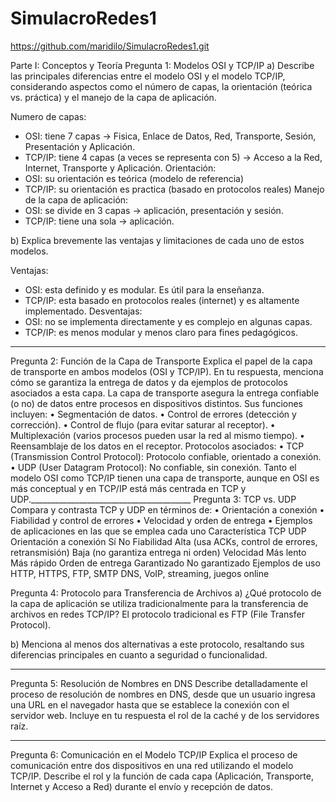 # SimulacroRedes1
https://github.com/maridilo/SimulacroRedes1.git

Parte I: Conceptos y Teoría
Pregunta 1: Modelos OSI y TCP/IP
a)	Describe las principales diferencias entre el modelo OSI y el modelo TCP/IP, considerando aspectos como el número de capas, la orientación (teórica vs. práctica) y el manejo de la capa de aplicación.

Numero de capas:
-	OSI: tiene 7 capas -> Fisica, Enlace de Datos, Red, Transporte, Sesión, Presentación y Aplicación.
-	TCP/IP: tiene 4 capas (a veces se representa con 5) -> Acceso a la Red, Internet, Transporte y Aplicación.
Orientación:
-	OSI: su orientación es teórica (modelo de referencia)
-	TCP/IP: su orientación es practica (basado en protocolos reales)
Manejo de la capa de aplicación:
-	OSI: se divide en 3 capas -> aplicación, presentación y sesión.
-	TCP/IP: tiene una sola -> aplicación.

b)	Explica brevemente las ventajas y limitaciones de cada uno de estos modelos.

Ventajas:
-	OSI: esta definido y es modular. Es útil para la enseñanza.
-	TCP/IP: esta basado en protocolos reales (internet) y es altamente implementado.
Desventajas:
-	OSI: no se implementa directamente y es complejo en algunas capas.
-	TCP/IP: es menos modular y menos claro para fines pedagógicos.
________________________________________
Pregunta 2: Función de la Capa de Transporte
Explica el papel de la capa de transporte en ambos modelos (OSI y TCP/IP). En tu respuesta, menciona cómo se garantiza la entrega de datos y da ejemplos de protocolos asociados a esta capa.
La capa de transporte asegura la entrega confiable (o no) de datos entre procesos en dispositivos distintos. Sus funciones incluyen:
•	Segmentación de datos.
•	Control de errores (detección y corrección).
•	Control de flujo (para evitar saturar al receptor).
•	Multiplexación (varios procesos pueden usar la red al mismo tiempo).
•	Reensamblaje de los datos en el receptor.
Protocolos asociados:
•	TCP (Transmission Control Protocol): Protocolo confiable, orientado a conexión.
•	UDP (User Datagram Protocol): No confiable, sin conexión.
Tanto el modelo OSI como TCP/IP tienen una capa de transporte, aunque en OSI es más conceptual y en TCP/IP está más centrada en TCP y UDP.________________________________________
Pregunta 3: TCP vs. UDP
Compara y contrasta TCP y UDP en términos de:
•	Orientación a conexión
•	Fiabilidad y control de errores
•	Velocidad y orden de entrega
•	Ejemplos de aplicaciones en las que se emplea cada uno
Característica	TCP	UDP
Orientación a conexión	Sí	No
Fiabilidad	Alta (usa ACKs, control de errores, retransmisión)	Baja (no garantiza entrega ni orden)
Velocidad	Más lento	Más rápido
Orden de entrega	Garantizado	No garantizado
Ejemplos de uso	HTTP, HTTPS, FTP, SMTP	DNS, VoIP, streaming, juegos online

Pregunta 4: Protocolo para Transferencia de Archivos
a)	¿Qué protocolo de la capa de aplicación se utiliza tradicionalmente para la transferencia de archivos en redes TCP/IP?
El protocolo tradicional es FTP (File Transfer Protocol).

b)	Menciona al menos dos alternativas a este protocolo, resaltando sus diferencias principales en cuanto a seguridad o funcionalidad.

________________________________________
Pregunta 5: Resolución de Nombres en DNS
Describe detalladamente el proceso de resolución de nombres en DNS, desde que un usuario ingresa una URL en el navegador hasta que se establece la conexión con el servidor web. Incluye en tu respuesta el rol de la caché y de los servidores raíz.
________________________________________
Pregunta 6: Comunicación en el Modelo TCP/IP
Explica el proceso de comunicación entre dos dispositivos en una red utilizando el modelo TCP/IP. Describe el rol y la función de cada capa (Aplicación, Transporte, Internet y Acceso a Red) durante el envío y recepción de datos.
